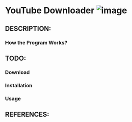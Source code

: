 # YouTube Downloader ![image](https://github.com/clarencesarmiento/Youtube-Downloader/blob/58b22871b61455c249d4c00d6a107e660c8bc231/Icon.ico)
## DESCRIPTION:
### How the Program Works?
## TODO:
### Download
### Installation
### Usage
## REFERENCES:
